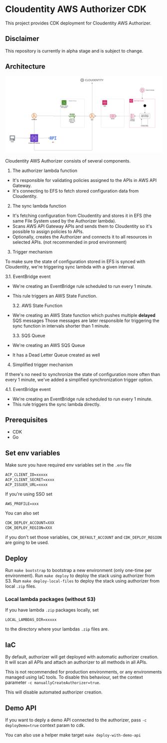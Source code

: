 # Cloudentity AWS Authorizer CDK

This project provides CDK deployment for Cloudentity AWS Authorizer.

## Disclaimer

This repository is currently in alpha stage and is subject to change.

## Architecture

![Architecture diagram](./docs/images/arch-diagram.png)

Cloudentity AWS Authorizer consists of several components.

1. The authorizer lambda function

- It's responsible for validating policies assigned to the APIs in AWS API Gateway.
- It's connecting to EFS to fetch stored configuration data from Cloudentity.

2. The sync lambda function

- It's fetching configuration from Cloudentity and stores it in EFS (the same
  File System used by the Authorizer lambda).
- Scans AWS API Gateway APIs and sends them to Cloudentity so it's possible
  to assign policies to APIs.
- Optionally, creates the Authorizer and connects it to all resources
  in selected APIs. (not recommended in prod environment)

3. Trigger mechanism

To make sure the state of configuration stored in EFS is synced with Cloudentity,
we're triggering sync lambda with a given interval.

3.1. EventBridge event

- We're creating an EventBridge rule scheduled to run every 1 minute.
- This rule triggers an AWS State Function.

  3.2. AWS State Function

- We're creating an AWS State function which pushes multiple **delayed** SQS messages
  Those messages are later responsible for triggering the sync function in intervals
  shorter than 1 minute.

  3.3. SQS Queue

- We're creating an AWS SQS Queue
- It has a Dead Letter Queue created as well

4. Simplified trigger mechanism

If there's no need to synchronize the state of configuration more often than
every 1 minute, we've added a simplified synchronization trigger option.

4.1. EventBridge event

- We're creating an EventBridge rule scheduled to run every 1 minute.
- This rule triggers the sync lambda directly.

## Prerequisites

- CDK
- Go

## Set env variables

Make sure you have required env variables set in the `.env` file

```
ACP_CLIENT_ID=xxxxx
ACP_CLIENT_SECRET=xxxx
ACP_ISSUER_URL=xxxx
```

If you're using SSO set

```
AWS_PROFILE=xxx
```

You can also set

```
CDK_DEPLOY_ACCOUNT=XXX
CDK_DEPLOY_REGION=XXX
```

if you don't set those variables, `CDK_DEFAULT_ACCOUNT` and `CDK_DEPLOY_REGION` are going to be used.

## Deploy

Run `make bootstrap` to bootstrap a new environment (only one-time per environment).
Run `make deploy` to deploy the stack using authorizer from S3.
Run `make deploy-local-files` to deploy the stack using authorizer from local `.zip` files.

### Local lambda packages (without S3)

If you have lambda `.zip` packages locally, set

```
LOCAL_LAMBDAS_DIR=xxxxx
```

to the directory where your lambdas `.zip` files are.

## IaC

By default, authorizer will get deployed with automatic authorizer creation.
It will scan all APIs and attach an authorizer to all methods in all APIs.

This is not recommended for production environments, or any environments managed using IaC tools.
To disable this behaviour, set the context parameter `-c manuallyCreateAuthorizer=true`.

This will disable automated authorizer creation.

## Demo API

If you want to deply a demo API connected to the authorizer, pass `-c deployDemo=true` context param to cdk.

You can also use a helper make target `make deploy-with-demo-api`
